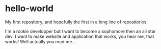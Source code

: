 # hello-world
My first repository, and hopefully the first in a long line of repositories.

I'm a rookie developper but I want to become a sophomore then an all star dev. I want to make website and application that works, you hear me, that works! Well actually you read me...
